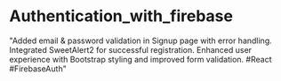 # Authentication_with_firebase
"Added email &amp; password validation in Signup page with error handling. Integrated SweetAlert2 for successful registration. Enhanced user experience with Bootstrap styling and improved form validation. #React #FirebaseAuth"
